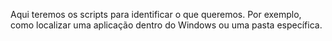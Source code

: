 Aqui teremos os scripts para identificar o que queremos. Por exemplo, como localizar uma aplicação dentro do Windows ou uma pasta específica. 
